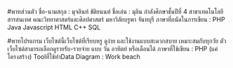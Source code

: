 #พาทส่วนตัว
ชื่อ-นามสกุล : มุจลินท์ ขัติยนนท์  ชื่อเล่น : มุลิน
กำลังศึกษาชั้นปีที่ 4 สาขาเทคโนโลยีสารสนเทศ คณะวิทยาศาสตร์และศิลปศาสตร์ มหาวิลัยบรูพา จันทบุรี
ภาษาที่ถนัดในการเขียน : PHP Java Javascript HTML C++ SQL

#พาทโปรแกรม
เว็บไซต์นี้เว็บไซต์ที่เรียบหรู ดูง่าย และใช้งานแบบสะดวกสบาย เหมาะสมกับทุกวัย
ตัวเว็บไซต์สามารถเลือกดูรายรับ-รายจ่าย แบบ วัน อาทิตย์ หรือเดือนได้
ภาษาที่ใช้เขียน : PHP (แค่โครงสร้าง)
Toolที่ใช้ทำData Diagram : Work beach
